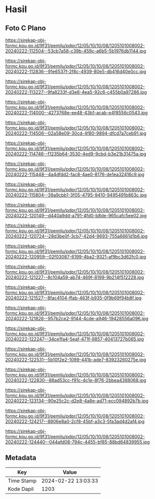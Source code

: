 # Hasil

## Foto C Plano

https://sirekap-obj-formc.kpu.go.id/9f31/pemilu/pdpr/12/05/10/10/08/1205101008002-20240222-112504--53cb7a58-c39b-459c-a6b5-5b1976db1144.jpg

https://sirekap-obj-formc.kpu.go.id/9f31/pemilu/pdpr/12/05/10/10/08/1205101008002-20240222-112836--91e6537f-2f8c-4939-80e5-db416d40e0cc.jpg

https://sirekap-obj-formc.kpu.go.id/9f31/pemilu/pdpr/12/05/10/10/08/1205101008002-20240222-113227--9fa8233f-d3e6-4ea5-92c6-c455b0a97286.jpg

https://sirekap-obj-formc.kpu.go.id/9f31/pemilu/pdpr/12/05/10/10/08/1205101008002-20240222-114000--4273768e-ee48-43b1-acab-e4f8556c0543.jpg

https://sirekap-obj-formc.kpu.go.id/9f31/pemilu/pdpr/12/05/10/10/08/1205101008002-20240222-114506--02a58e09-30cd-4f80-9894-dfcd7a7ceb91.jpg

https://sirekap-obj-formc.kpu.go.id/9f31/pemilu/pdpr/12/05/10/10/08/1205101008002-20240222-114746--f1235b64-3530-4ed9-9cbd-b3e21b31475a.jpg

https://sirekap-obj-formc.kpu.go.id/9f31/pemilu/pdpr/12/05/10/10/08/1205101008002-20240222-115448--4a4dfdd2-fac8-4ae0-8176-de1ea32416c9.jpg

https://sirekap-obj-formc.kpu.go.id/9f31/pemilu/pdpr/12/05/10/10/08/1205101008002-20240222-115804--39a9cbb1-3f05-4795-9410-9495491b863c.jpg

https://sirekap-obj-formc.kpu.go.id/9f31/pemilu/pdpr/12/05/10/10/08/1205101008002-20240222-120149--d440a9dd-a791-4fd0-b8de-965cafc5ee02.jpg

https://sirekap-obj-formc.kpu.go.id/9f31/pemilu/pdpr/12/05/10/10/08/1205101008002-20240222-120724--28d3be0f-3cb7-42d4-9693-755a6661d1b6.jpg

https://sirekap-obj-formc.kpu.go.id/9f31/pemilu/pdpr/12/05/10/10/08/1205101008002-20240222-120959--02f03087-6199-4ba2-9321-af9bc3d62fc0.jpg

https://sirekap-obj-formc.kpu.go.id/9f31/pemilu/pdpr/12/05/10/10/08/1205101008002-20240222-121227--8c104a59-ab74-469f-8199-9b214f512228.jpg

https://sirekap-obj-formc.kpu.go.id/9f31/pemilu/pdpr/12/05/10/10/08/1205101008002-20240222-121527--8fac4104-ffab-463f-b935-0f9b69f94b8f.jpg

https://sirekap-obj-formc.kpu.go.id/9f31/pemilu/pdpr/12/05/10/10/08/1205101008002-20240222-121826--957b2ce2-9144-4cde-a946-19428556a096.jpg

https://sirekap-obj-formc.kpu.go.id/9f31/pemilu/pdpr/12/05/10/10/08/1205101008002-20240222-122247--34ce1fa4-5eaf-471f-9857-40413727b065.jpg

https://sirekap-obj-formc.kpu.go.id/9f31/pemilu/pdpr/12/05/10/10/08/1205101008002-20240222-122531--5b10f2e2-1099-441b-ade7-83923260275e.jpg

https://sirekap-obj-formc.kpu.go.id/9f31/pemilu/pdpr/12/05/10/10/08/1205101008002-20240222-122830--88ad53cc-f91c-4c1e-8f76-2bbea4388068.jpg

https://sirekap-obj-formc.kpu.go.id/9f31/pemilu/pdpr/12/05/10/10/08/1205101008002-20240222-123134--90e25c2c-d2e8-4a8e-ad71-ecc094892b7b.jpg

https://sirekap-obj-formc.kpu.go.id/9f31/pemilu/pdpr/12/05/10/10/08/1205101008002-20240222-124217--8806e8a0-2cf8-45bf-a3c3-5fa3ad4d2af4.jpg

https://sirekap-obj-formc.kpu.go.id/9f31/pemilu/pdpr/12/05/10/10/08/1205101008002-20240222-124440--044afd08-794c-4455-bf85-88bd64839955.jpg


## Metadata

| Key        | Value               |
| ---------- | ------------------- |
| Time Stamp | 2024-02-22 13:03:33 |
| Kode Dapil | 1203                |



